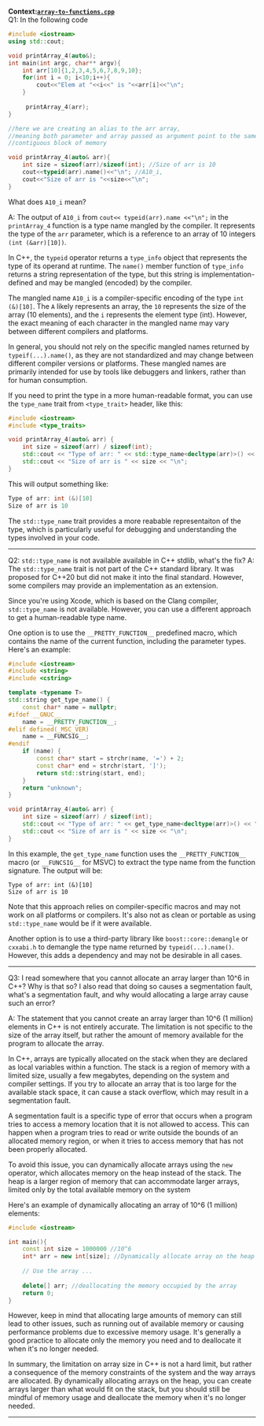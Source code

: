 **Context:[`array-to-functions.cpp`](add-link-here)**<br>
Q1: In the following code
```C++
#include <iostream>
using std::cout;

void printArray_4(auto&);
int main(int argc, char** argv){
    int arr[10]{1,2,3,4,5,6,7,8,9,10};
    for(int i = 0; i<10;i++){
        cout<<"Elem at "<<i<<" is "<<arr[i]<<"\n";
    }
    
     printArray_4(arr);
}

//here we are creating an alias to the arr array, 
//meaning both parameter and array passed as argument point to the same
//contiguous block of memory

void printArray_4(auto& arr){ 
    int size = sizeof(arr)/sizeof(int); //Size of arr is 10
    cout<<typeid(arr).name()<<"\n"; //A10_i,
    cout<<"Size of arr is "<<size<<"\n";
}
```
What does `A10_i` mean?

A: The output of `A10_i` from `cout<< typeid(arr).name <<"\n";` in the `printArray_4` function is a type name mangled by the compiler. It represents the type of the `arr` parameter, which is a reference to an array of 10 integers `(int (&arr)[10])`.

In C++, the `typeid` operator returns a `type_info` object that represents the type of its operand at runtime. The `name()` member function of `type_info` returns a string representation of the type, but this string is implementation-defined and may be mangled (encoded) by the compiler.

The mangled name `A10_i` is a compiler-specific encoding of the type `int (&)[10]`. The `A` likely represents an array, the `10` represents the size of the array (10 elements), and the `i` represents the element type (int). However, the exact meaning of each character in the mangled name may vary between different compilers and platforms.

In general, you should not rely on the specific mangled names returned by `typeif(...).name()`, as they are not standardized and may change between different compiler versions or platforms. These mangled names are primarily intended for use by tools like debuggers and linkers, rather than for human consumption.

If you need to print the type in a more human-readable format, you can use the `type_name` trait from `<type_trait>` header, like this:
```C++
#include <iostream>
#include <type_traits>

void printArray_4(auto& arr) {
    int size = sizeof(arr) / sizeof(int);
    std::cout << "Type of arr: " << std::type_name<decltype(arr)>() << "\n";
    std::cout << "Size of arr is " << size << "\n";
}
```
This will output something like:
```C++
Type of arr: int (&)[10]
Size of arr is 10
```
The `std::type_name` trait provides a more reabable representaiton of the type, which is particularly useful for debugging and understanding the types involved in your code.

---
Q2: `std::type_name` is not available available in C++ stdlib, what's the fix?
A: The `std::type_name` trait is not part of the C++ standard library. It was proposed for C++20 but did not make it into the final standard. However, some compilers may provide an implementation as an extension.

Since you're using Xcode, which is based on the Clang compiler, `std::type_name` is not available. However, you can use a different approach to get a human-readable type name.

One option is to use the `__PRETTY_FUNCTION__` predefined macro, which contains the name of the current function, including the parameter types. Here's an example:
```C++
#include <iostream>
#include <string>
#include <cstring>

template <typename T>
std::string get_type_name() {
    const char* name = nullptr;
#ifdef __GNUC__
    name = __PRETTY_FUNCTION__;
#elif defined(_MSC_VER)
    name = __FUNCSIG__;
#endif
    if (name) {
        const char* start = strchr(name, '=') + 2;
        const char* end = strchr(start, ']');
        return std::string(start, end);
    }
    return "unknown";
}

void printArray_4(auto& arr) {
    int size = sizeof(arr) / sizeof(int);
    std::cout << "Type of arr: " << get_type_name<decltype(arr)>() << "\n";
    std::cout << "Size of arr is " << size << "\n";
}
```
In this example, the `get_type_name` function uses the `__PRETTY_FUNCTION__` macro (or `__FUNCSIG__` for MSVC) to extract the type name from the function signature. The output will be:
```
Type of arr: int (&)[10]
Size of arr is 10
```
Note that this approach relies on compiler-specific macros and may not work on all platforms or compilers. It's also not as clean or portable as using `std::type_name` would be if it were available.

Another option is to use a third-party library like `boost::core::demangle` or `cxxabi.h` to demangle the type name returned by  `typeid(...).name()`. However, this adds a dependency and may not be desirable in all cases.

---
Q3: I read somewhere that you cannot allocate an array larger than 10^6 in C++? Why is that so? I also read that doing so causes a segmentation fault, what's a segmentation fault, and why would allocating a large array cause such an error?

A: The statement that you cannot create an array larger than 10^6 (1 million) elements in C++ is not entirely accurate. The limitation is not specific to the size of the array itself, but rather the amount of memory available for the program to allocate the array.

In C++, arrays are typically allocated on the stack when they are declared as local variables within a function. The stack is a region of memory with a limited size, usually a few megabytes, depending on the system and compiler settings. If you try to allocate an array that is too large for the available stack space, it can cause a stack overflow, which may result in a segmentation fault.

A segmentation fault is a specific type of error that occurs when a program tries to access a memory location that it is not allowed to access. This can happen when a program tries to read or write outside the bounds of an allocated memory region, or when it tries to access memory that has not been properly allocated.

To avoid this issue, you can dynamically allocate arrays using the `new` operator, which allocates memory on the heap instead of the stack. The heap is a larger region of memory that can accommodate larger arrays, limited only by the total available memory on the system

Here's an example of dynamically allocating an array of 10^6 (1 million) elements:
```C++
#include <iostream>

int main(){
    const int size = 1000000 //10^6
    int* arr = new int[size]; //Dynamically allocate array on the heap
    
    // Use the array ...
    
    delete[] arr; //deallocating the memory occupied by the array
    return 0;
}
```
However, keep in mind that allocating large amounts of memory can still lead to other issues, such as running out of available memory or causing performance problems due to excessive memory usage. It's generally a good practice to allocate only the memory you need and to deallocate it when it's no longer needed.

In summary, the limitation on array size in C++ is not a hard limit, but rather a consequence of the memory constraints of the system and the way arrays are allocated. By dynamically allocating arrays on the heap, you can create arrays larger than what would fit on the stack, but you should still be mindful of memory usage and deallocate the memory when it's no longer needed.

---

